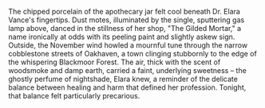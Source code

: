 The chipped porcelain of the apothecary jar felt cool beneath Dr. Elara Vance's fingertips.  Dust motes, illuminated by the single, sputtering gas lamp above, danced in the stillness of her shop, "The Gilded Mortar," a name ironically at odds with its peeling paint and slightly askew sign.  Outside, the November wind howled a mournful tune through the narrow cobblestone streets of Oakhaven, a town clinging stubbornly to the edge of the whispering Blackmoor Forest.  The air, thick with the scent of woodsmoke and damp earth, carried a faint, underlying sweetness – the ghostly perfume of nightshade, Elara knew, a reminder of the delicate balance between healing and harm that defined her profession.  Tonight, that balance felt particularly precarious.
